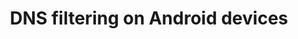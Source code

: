 ---
title: "DNS filtering on Android devices"
taxonomy:
    category:
        - docs
published: true
visible: true
---